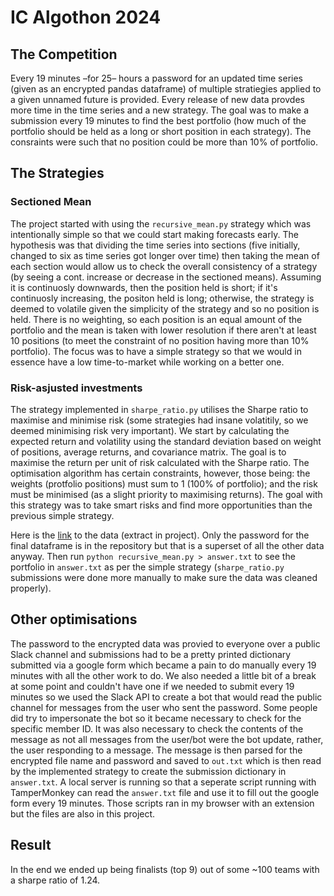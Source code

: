 # IC Algothon 2024
## The Competition
Every 19 minutes &ndash;for 25&ndash; hours a password for an updated time series (given as an encrypted pandas dataframe) of multiple stratiegies applied to a given unnamed future is provided. Every release of new data provdes more time in the time series and a new strategy. The goal was to make a submission every 19 minutes to find the best portfolio (how much of the portfolio should be held as a long or short position in each strategy). The consraints were such that no position could be more than 10% of portfolio.
## The Strategies
### Sectioned Mean
The project started with using the `recursive_mean.py` strategy which was intentionally simple so that we could start making forecasts early. The hypothesis was that dividing the time series into sections (five initially, changed to six as time series got longer over time) then taking the mean of each section would allow us to check the overall consistency of a strategy (by seeing a cont. increase or decrease in the sectioned means). Assuming it is continuosly downwards, then the position held is short; if it's continuosly increasing, the positon held is long; otherwise, the strategy is deemed to volatile given the simplicity of the strategy and so no position is held. There is no weighting, so each position is an equal amount of the portfolio and the mean is taken with lower resolution if there aren't at least 10 positions (to meet the constraint of no position having more than 10% portfolio). The focus was to have a simple strategy so that we would in essence have a low time-to-market while working on a better one.
### Risk-asjusted investments
The strategy implemented in `sharpe_ratio.py` utilises the Sharpe ratio to maximise and minimise risk (some strategies had insane volatitily, so we deemed minimising risk very important). We start by calculating the expected return and volatility using the standard deviation based on weight of positions, average returns, and covariance matrix. The goal is to maximise the return per unit of risk calculated with the Sharpe ratio. The optimisation algorithm has certain constraints, however, those being: the weights (protfolio positions) must sum to 1 (100% of portfolio); and the risk must be minimised (as a slight priority to maximising returns). The goal with this strategy was to take smart risks and find more opportunities than the previous simple strategy.

Here is the [link](https://drive.google.com/file/d/1Tgx0S1C1WBNe1jkzFkcWTPZ7Cq9EWWan/view?usp=sharing) to the data (extract in project). Only the password for the final dataframe is in the repository but that is a superset of all the other data anyway. Then run `python recursive_mean.py > answer.txt` to see the portfolio in `answer.txt` as per the simple strategy (`sharpe_ratio.py` submissions were done more manually to make sure the data was cleaned properly).
## Other optimisations
The password to the encrypted data was provied to everyone over a public Slack channel and submissions had to be a pretty printed dictionary submitted via a google form which became a pain to do manually every 19 minutes with all the other work to do. We also needed a little bit of a break at some point and couldn't have one if we needed to submit every 19 minutes so we used the Slack API to create a bot that would read the public channel for messages from the user who sent the password. Some people did try to impersonate the bot so it became necessary to check for the specific member ID. It was also necessary to check the contents of the message as not all messages from the user/bot were the bot update, rather, the user responding to a message. The message is then parsed for the encrypted file name and password and saved to `out.txt` which is then read by the implemented strategy to create the submission dictionary in `answer.txt`. A local server is running so that a seperate script running with TamperMonkey can read the `answer.txt` file and use it to fill out the google form every 19 minutes. Those scripts ran in my browser with an extension but the files are also in this project.
## Result
In the end we ended up being finalists (top 9) out of some ~100 teams with a sharpe ratio of 1.24.

